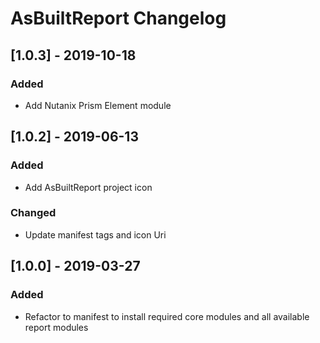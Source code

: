 # AsBuiltReport Changelog

## [1.0.3] - 2019-10-18
### Added
- Add Nutanix Prism Element module 

## [1.0.2] - 2019-06-13
### Added
- Add AsBuiltReport project icon 

### Changed
- Update manifest tags and icon Uri

## [1.0.0] - 2019-03-27
### Added
- Refactor to manifest to install required core modules and all available report modules